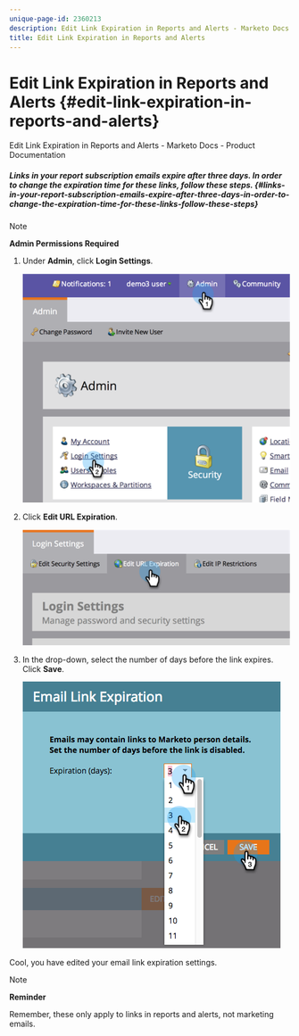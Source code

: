 ```yaml
---
unique-page-id: 2360213
description: Edit Link Expiration in Reports and Alerts - Marketo Docs - Product Documentation
title: Edit Link Expiration in Reports and Alerts
---
```


# Edit Link Expiration in Reports and Alerts {#edit-link-expiration-in-reports-and-alerts}

Edit Link Expiration in Reports and Alerts - Marketo Docs - Product Documentation

##### Links in your report subscription emails expire after three days. In order to change the expiration time for these links, follow these steps.  {#links-in-your-report-subscription-emails-expire-after-three-days-in-order-to-change-the-expiration-time-for-these-links-follow-these-steps}

>[!NOTE]
>
>**Admin Permissions Required**

1. Under **Admin**, click **Login Settings**. 

   ![](assets/image2014-9-24-11-3a33-3a31.png)

1. Click **Edit URL Expiration**. 

   ![](assets/image2014-9-24-11-3a33-3a43.png)

1. In the drop-down, select the number of days before the link expires. Click **Save**. 

   ![](assets/emaillinkexpiration.png)

Cool, you have edited your email link expiration settings.

>[!NOTE]
>
>**Reminder**
>
>Remember, these only apply to links in reports and alerts, not marketing emails.


